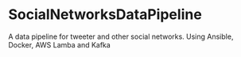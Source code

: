 # SocialNetworksDataPipeline
A data pipeline for tweeter and other social networks. Using Ansible, Docker, AWS Lamba and Kafka
